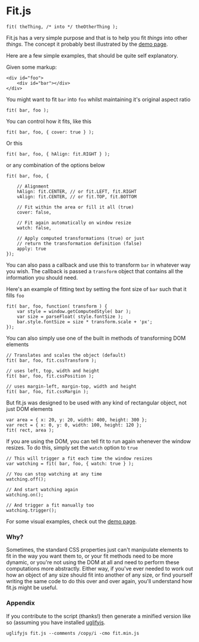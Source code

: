 # Fit.js

    fit( theThing, /* into */ theOtherThing );
    
Fit.js has a very simple purpose and that is to help you fit _things_ into other _things_. The concept it probably best illustrated by the [demo page](http://soulwire.github.io/fit.js/).

Here are a few simple examples, that should be quite self explanatory.

Given some markup:

    <div id="foo">
        <div id="bar"></div>
    </div>

You might want to fit `bar` into `foo` whilst maintaining it's original aspect ratio

    fit( bar, foo );
    
You can control how it fits, like this

    fit( bar, foo, { cover: true } );
    
Or this

    fit( bar, foo, { hAlign: fit.RIGHT } );
    
or any combination of the options below

    fit( bar, foo, {
        
        // Alignment
        hAlign: fit.CENTER, // or fit.LEFT, fit.RIGHT
        vAlign: fit.CENTER, // or fit.TOP, fit.BOTTOM
        
        // Fit within the area or fill it all (true)
        cover: false,

        // Fit again automatically on window resize
        watch: false,
        
        // Apply computed transformations (true) or just
        // return the transformation definition (false)
        apply: true
    });

You can also pass a callback and use this to transform `bar` in whatever way you wish. The callback is passed a `transform` object that contains all the information you should need.

Here's an example of fitting text by setting the font size of `bar` such that it fills `foo`

    fit( bar, foo, function( transform ) {
        var style = window.getComputedStyle( bar );
        var size = parseFloat( style.fontSize );
        bar.style.fontSize = size * transform.scale + 'px';
    });

You can also simply use one of the built in methods of transforming DOM elements

    // Translates and scales the object (default)
    fit( bar, foo, fit.cssTransform );
    
    // uses left, top, width and height
    fit( bar, foo, fit.cssPosition );
    
    // uses margin-left, margin-top, width and height
    fit( bar, foo, fit.cssMargin );
    
But fit.js was designed to be used with any kind of rectangular object, not just DOM elements

    var area = { x: 20, y: 20, width: 400, height: 300 };
    var rect = { x: 0, y: 0, width: 100, height: 120 };
    fit( rect, area );
    
If you are using the DOM, you can tell fit to run again whenever the window resizes. To do this, simply set the `watch` option to `true`

    // This will trigger a fit each time the window resizes
    var watching = fit( bar, foo, { watch: true } );
    
    // You can stop watching at any time
    watching.off();
    
    // And start watching again
    watching.on();
    
    // And trigger a fit manually too
    watching.trigger();
    
For some visual examples, check out the [demo page](http://soulwire.github.io/fit.js/).

### Why?

Sometimes, the standard CSS properties just can't manipulate elements to fit in the way you want them to, or your fit methods need to be more dynamic, or you're not using the DOM at all and need to perform these computations more abstractly. Either way, if you've ever needed to work out how an object of any size should fit into another of any size, or find yourself writing the same code to do this over and over again, you'll understand how fit.js might be useful.

### Appendix
    
If you contribute to the script (thanks!) then generate a minified version like so (assuming you have installed [uglifyjs](http://lisperator.net/uglifyjs/).

    uglifyjs fit.js --comments /copy/i -cmo fit.min.js
